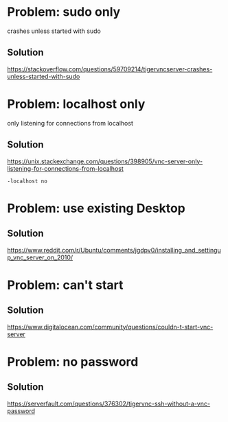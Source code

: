 # Problem: sudo only
crashes unless started with sudo

## Solution
https://stackoverflow.com/questions/59709214/tigervncserver-crashes-unless-started-with-sudo


# Problem: localhost only
only listening for connections from localhost

## Solution
https://unix.stackexchange.com/questions/398905/vnc-server-only-listening-for-connections-from-localhost

`-localhost no`

# Problem: use existing Desktop
## Solution
https://www.reddit.com/r/Ubuntu/comments/jgdpv0/installing_and_settingup_vnc_server_on_2010/

# Problem: can't start
## Solution
https://www.digitalocean.com/community/questions/couldn-t-start-vnc-server

# Problem: no password
## Solution
https://serverfault.com/questions/376302/tigervnc-ssh-without-a-vnc-password 
